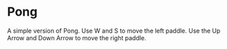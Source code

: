 # Pong
A simple version of Pong.
Use W and S to move the left paddle.
Use the Up Arrow and Down Arrow to move the right paddle.
